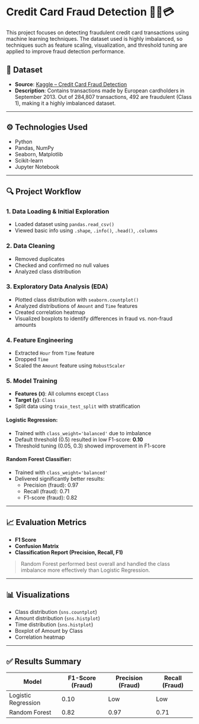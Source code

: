 # Credit Card Fraud Detection 🕵️‍♂️💳

This project focuses on detecting fraudulent credit card transactions using machine learning techniques. The dataset used is highly imbalanced, so techniques such as feature scaling, visualization, and threshold tuning are applied to improve fraud detection performance.

## 📂 Dataset

- **Source**: [Kaggle – Credit Card Fraud Detection](https://www.kaggle.com/datasets/mlg-ulb/creditcardfraud)
- **Description**: Contains transactions made by European cardholders in September 2013. Out of 284,807 transactions, 492 are fraudulent (Class 1), making it a highly imbalanced dataset.

---

## ⚙️ Technologies Used

- Python
- Pandas, NumPy
- Seaborn, Matplotlib
- Scikit-learn
- Jupyter Notebook

---

## 🔍 Project Workflow

### 1. **Data Loading & Initial Exploration**
- Loaded dataset using `pandas.read_csv()`
- Viewed basic info using `.shape`, `.info()`, `.head()`, `.columns`

### 2. **Data Cleaning**
- Removed duplicates
- Checked and confirmed no null values
- Analyzed class distribution

### 3. **Exploratory Data Analysis (EDA)**
- Plotted class distribution with `seaborn.countplot()`
- Analyzed distributions of `Amount` and `Time` features
- Created correlation heatmap
- Visualized boxplots to identify differences in fraud vs. non-fraud amounts

### 4. **Feature Engineering**
- Extracted `Hour` from `Time` feature
- Dropped `Time`
- Scaled the `Amount` feature using `RobustScaler`

### 5. **Model Training**
- **Features (`X`)**: All columns except `Class`
- **Target (`y`)**: `Class`
- Split data using `train_test_split` with stratification

#### Logistic Regression:
- Trained with `class_weight='balanced'` due to imbalance
- Default threshold (0.5) resulted in low F1-score: **0.10**
- Threshold tuning (0.05, 0.3) showed improvement in F1-score

#### Random Forest Classifier:
- Trained with `class_weight='balanced'`
- Delivered significantly better results:
  - Precision (fraud): 0.97
  - Recall (fraud): 0.71
  - F1-score (fraud): 0.82

---

## 📈 Evaluation Metrics

- **F1 Score**
- **Confusion Matrix**
- **Classification Report (Precision, Recall, F1)**

> Random Forest performed best overall and handled the class imbalance more effectively than Logistic Regression.

---

## 📊 Visualizations

- Class distribution (`sns.countplot`)
- Amount distribution (`sns.histplot`)
- Time distribution (`sns.histplot`)
- Boxplot of Amount by Class
- Correlation heatmap

---

## ✅ Results Summary

| Model              | F1-Score (Fraud) | Precision (Fraud) | Recall (Fraud) |
|-------------------|------------------|-------------------|----------------|
| Logistic Regression | 0.10             | Low               | Low            |
| Random Forest       | 0.82             | 0.97              | 0.71           |


